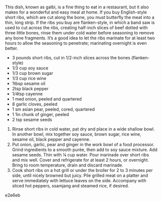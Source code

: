This dish, known as galbi, is a fine thing to eat in a restaurant, but it also makes for a wonderful and easy meal at home. If you buy English-style short ribs, which are cut along the bone, you must butterfly the meat into a thin, long strip. If the ribs you buy are flanken-style, in which a band saw is used to cut across the ribs, creating half-inch slices of beef dotted with three little bones, rinse them under cold water before seasoning to remove any bone fragments. It’s a good idea to let the ribs marinate for at least two hours to allow the seasoning to penetrate; marinating overnight is even better.

* 3 pounds short ribs, cut in 1/2-inch slices across the bones (flanken-style)
* 1/3 cup soy sauce
* 1/3 cup brown sugar
* 1/3 cup rice wine
* 1tbsp sesame oil
* 2tsp black pepper
* 1/4tsp cayenne
* 1 med onion, peeled and quartered
* 8 garlic cloves, peeled
* 1 sm asian pear, peeled, cored, quartered
* 1 1in chunk of ginger, peeled
* 2 tsp sesame seeds



1. Rinse short ribs in cold water, pat dry and place in a wide shallow bowl. In another bowl, mix together soy sauce, brown sugar, rice wine, sesame oil, black pepper and cayenne.
2. Put onion, garlic, pear and ginger in the work bowl of a food processor. Grind ingredients to a smooth purée, then add to soy sauce mixture. Add sesame seeds. Thin with ¼ cup water. Pour marinade over short ribs and mix well. Cover and refrigerate for at least 2 hours, or overnight. Bring to room temperature, drain and discard marinade.
3. Cook short ribs on a hot grill or under the broiler for 2 to 3 minutes per side, until nicely browned but juicy. Pile grilled meat on a platter and serve immediately with lettuce leaves on the side. Accompany with sliced hot peppers, ssamjang and steamed rice, if desired.

e2e6eb